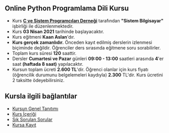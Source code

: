 ## Online Python Programlama Dili Kursu

+ Kurs __[C ve Sistem Programcıları Derneği](http://www.csystem.org/)__ tarafından __"Sistem Bilgisayar"__ işbirliği ile düzenlenmektedir.
+ Kurs __03 Nisan 2021__ tarihinde başlayacaktır.
+ Kurs eğitmeni __Kaan Aslan__'dır.
+ __Kurs gerçek zamanlıdır.__ Önceden kayıt edilmiş derslerin izlenmesi biçiminde değildir. Öğrenciler ders sırasında eğitmene soru sorabilirler.
+ Toplam kurs süresi __120__ saattir. 
+ Dersler __Cumartesi ve Pazar__ günleri __09:00 - 13:00__ saatleri arasında __4__'er saat __(haftada 8 saat)__ yapılacaktır. 
+ Kursun toplam ücreti __2.600 TL__'dir. Öğrenci olanlar için kurs fiyatı (öğrencilik durumunu belgelemeleri kaydıyla) __2.300__ TL'dir. Kurs ücretini 2 taksitte ödeyebilirsiniz.

## Kursla ilgili bağlantılar
+ [Kursun Genel Tanıtımı](https://github.com/CSD-1993/ONLINE-Python-Programlama-Dili-Kursu/blob/master/kursun_tanitimi.md)
+ [Kurs İçeriği](https://github.com/CSD-1993/ONLINE-Python-Programlama-Dili-Kursu/blob/master/kurs_icerigi.md)
+ [Sık Sorulan Sorular](https://github.com/CSD-1993/ONLINE-Python-Programlama-Dili-Kursu/blob/master/sss.md)
+ [Kursa Kayıt](https://us02web.zoom.us/meeting/register/tZElc-CgrD0qGNO4rvChzNApOgqdwGHl8fm9) 
